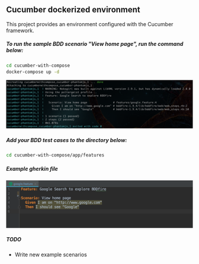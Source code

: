 ## Cucumber dockerized environment

This project provides an environment configured with the Cucumber framework.

##### To run the sample BDD scenario "View home page", run the command below:
```sh
cd cucumber-with-compose
docker-compose up -d
```
![](https://raw.githubusercontent.com/macio-matheus/cucumber-with-compose/master/docs/teste-case-example.png)

##### Add your BDD test cases to the directory below:
```sh
cd cucumber-with-compose/app/features
```

##### Example gherkin file

![](https://raw.githubusercontent.com/macio-matheus/cucumber-with-compose/master/docs/example-scenario-syntax.png)


##### TODO

- Write new example scenarios
